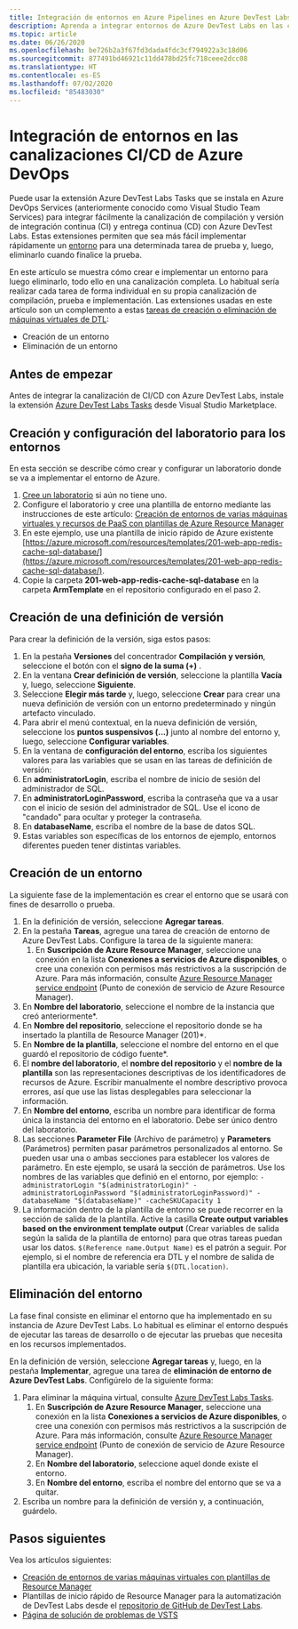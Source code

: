 ```yaml
---
title: Integración de entornos en Azure Pipelines en Azure DevTest Labs
description: Aprenda a integrar entornos de Azure DevTest Labs en las canalizaciones de integración continua (CI) y entrega continua (CD) de Azure DevOps.
ms.topic: article
ms.date: 06/26/2020
ms.openlocfilehash: be726b2a3f67fd3dada4fdc3cf794922a3c18d06
ms.sourcegitcommit: 877491bd46921c11dd478bd25fc718ceee2dcc08
ms.translationtype: HT
ms.contentlocale: es-ES
ms.lasthandoff: 07/02/2020
ms.locfileid: "85483030"
---
```

# <a name="integrate-environments-into-your-azure-devops-cicd-pipelines"></a>Integración de entornos en las canalizaciones CI/CD de Azure DevOps
Puede usar la extensión Azure DevTest Labs Tasks que se instala en Azure DevOps Services (anteriormente conocido como Visual Studio Team Services) para integrar fácilmente la canalización de compilación y versión de integración continua (CI) y entrega continua (CD) con Azure DevTest Labs. Estas extensiones permiten que sea más fácil implementar rápidamente un [entorno](devtest-lab-test-env.md) para una determinada tarea de prueba y, luego, eliminarlo cuando finalice la prueba. 

En este artículo se muestra cómo crear e implementar un entorno para luego eliminarlo, todo ello en una canalización completa. Lo habitual sería realizar cada tarea de forma individual en su propia canalización de compilación, prueba e implementación. Las extensiones usadas en este artículo son un complemento a estas [tareas de creación o eliminación de máquinas virtuales de DTL](devtest-lab-integrate-ci-cd.md):

- Creación de un entorno
- Eliminación de un entorno

## <a name="before-you-begin"></a>Antes de empezar
Antes de integrar la canalización de CI/CD con Azure DevTest Labs, instale la extensión [Azure DevTest Labs Tasks](https://marketplace.visualstudio.com/items?itemName=ms-azuredevtestlabs.tasks) desde Visual Studio Marketplace. 

## <a name="create-and-configure-the-lab-for-environments"></a>Creación y configuración del laboratorio para los entornos
En esta sección se describe cómo crear y configurar un laboratorio donde se va a implementar el entorno de Azure.

1. [Cree un laboratorio](devtest-lab-create-lab.md) si aún no tiene uno. 
2. Configure el laboratorio y cree una plantilla de entorno mediante las instrucciones de este artículo: [Creación de entornos de varias máquinas virtuales y recursos de PaaS con plantillas de Azure Resource Manager](devtest-lab-create-environment-from-arm.md)
3. En este ejemplo, use una plantilla de inicio rápido de Azure existente [https://azure.microsoft.com/resources/templates/201-web-app-redis-cache-sql-database/](https://azure.microsoft.com/resources/templates/201-web-app-redis-cache-sql-database/).
4. Copie la carpeta **201-web-app-redis-cache-sql-database** en la carpeta **ArmTemplate** en el repositorio configurado en el paso 2.

## <a name="create-a-release-definition"></a>Creación de una definición de versión
Para crear la definición de la versión, siga estos pasos:

1.  En la pestaña **Versiones** del concentrador **Compilación y versión**, seleccione el botón con el **signo de la suma (+)** .
2.  En la ventana **Crear definición de versión**, seleccione la plantilla **Vacía** y, luego, seleccione **Siguiente**.
3.  Seleccione **Elegir más tarde** y, luego, seleccione **Crear** para crear una nueva definición de versión con un entorno predeterminado y ningún artefacto vinculado.
4.  Para abrir el menú contextual, en la nueva definición de versión, seleccione los **puntos suspensivos (...)** junto al nombre del entorno y, luego, seleccione **Configurar variables**.
5.  En la ventana de **configuración del entorno**, escriba los siguientes valores para las variables que se usan en las tareas de definición de versión:
1.  En **administratorLogin**, escriba el nombre de inicio de sesión del administrador de SQL.
2.  En **administratorLoginPassword**, escriba la contraseña que va a usar con el inicio de sesión del administrador de SQL. Use el icono de "candado" para ocultar y proteger la contraseña.
3.  En **databaseName**, escriba el nombre de la base de datos SQL.
4.  Estas variables son específicas de los entornos de ejemplo, entornos diferentes pueden tener distintas variables.

## <a name="create-an-environment"></a>Creación de un entorno
La siguiente fase de la implementación es crear el entorno que se usará con fines de desarrollo o prueba.

1. En la definición de versión, seleccione **Agregar tareas**.
2. En la pestaña **Tareas**, agregue una tarea de creación de entorno de Azure DevTest Labs. Configure la tarea de la siguiente manera:
    1. En **Suscripción de Azure Resource Manager**, seleccione una conexión en la lista **Conexiones a servicios de Azure disponibles**, o cree una conexión con permisos más restrictivos a la suscripción de Azure. Para más información, consulte [Azure Resource Manager service endpoint](/azure/devops/pipelines/library/service-endpoints) (Punto de conexión de servicio de Azure Resource Manager).
2. En **Nombre del laboratorio**, seleccione el nombre de la instancia que creó anteriormente*.
3. En **Nombre del repositorio**, seleccione el repositorio donde se ha insertado la plantilla de Resource Manager (201)*.
4. En **Nombre de la plantilla**, seleccione el nombre del entorno en el que guardó el repositorio de código fuente*. 
5. El **nombre del laboratorio**, el **nombre del repositorio** y el **nombre de la plantilla** son las representaciones descriptivas de los identificadores de recursos de Azure. Escribir manualmente el nombre descriptivo provoca errores, así que use las listas desplegables para seleccionar la información.
6. En **Nombre del entorno**, escriba un nombre para identificar de forma única la instancia del entorno en el laboratorio.  Debe ser único dentro del laboratorio.
7. Las secciones **Parameter File** (Archivo de parámetro) y **Parameters** (Parámetros) permiten pasar parámetros personalizados al entorno. Se pueden usar una o ambas secciones para establecer los valores de parámetro. En este ejemplo, se usará la sección de parámetros. Use los nombres de las variables que definió en el entorno, por ejemplo: `-administratorLogin "$(administratorLogin)" -administratorLoginPassword "$(administratorLoginPassword)" -databaseName "$(databaseName)" -cacheSKUCapacity 1`
8. La información dentro de la plantilla de entorno se puede recorrer en la sección de salida de la plantilla. Active la casilla **Create output variables based on the environment template output** (Crear variables de salida según la salida de la plantilla de entorno) para que otras tareas puedan usar los datos. `$(Reference name.Output Name)` es el patrón a seguir. Por ejemplo, si el nombre de referencia era DTL y el nombre de salida de plantilla era ubicación, la variable sería `$(DTL.location)`.

## <a name="delete-the-environment"></a>Eliminación del entorno
La fase final consiste en eliminar el entorno que ha implementado en su instancia de Azure DevTest Labs. Lo habitual es eliminar el entorno después de ejecutar las tareas de desarrollo o de ejecutar las pruebas que necesita en los recursos implementados.

En la definición de versión, seleccione **Agregar tareas** y, luego, en la pestaña **Implementar**, agregue una tarea de **eliminación de entorno de Azure DevTest Labs**. Configúrelo de la siguiente forma:

1. Para eliminar la máquina virtual, consulte [Azure DevTest Labs Tasks](https://marketplace.visualstudio.com/items?itemName=ms-azuredevtestlabs.tasks).
    1. En **Suscripción de Azure Resource Manager**, seleccione una conexión en la lista **Conexiones a servicios de Azure disponibles**, o cree una conexión con permisos más restrictivos a la suscripción de Azure. Para más información, consulte [Azure Resource Manager service endpoint](/azure/devops/pipelines/library/service-endpoints) (Punto de conexión de servicio de Azure Resource Manager).
    2. En **Nombre del laboratorio**, seleccione aquel donde existe el entorno.
    3. En **Nombre del entorno**, escriba el nombre del entorno que se va a quitar.
2. Escriba un nombre para la definición de versión y, a continuación, guárdelo.

## <a name="next-steps"></a>Pasos siguientes
Vea los artículos siguientes: 
- [Creación de entornos de varias máquinas virtuales con plantillas de Resource Manager](devtest-lab-create-environment-from-arm.md)
- Plantillas de inicio rápido de Resource Manager para la automatización de DevTest Labs desde el [repositorio de GitHub de DevTest Labs](https://github.com/Azure/azure-quickstart-templates).
- [Página de solución de problemas de VSTS](/azure/devops/pipelines/troubleshooting)

